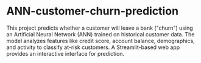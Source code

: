 # ANN-customer-churn-prediction
This project predicts whether a customer will leave a bank ("churn") using an Artificial Neural Network (ANN) trained on historical customer data. The model analyzes features like credit score, account balance, demographics, and activity to classify at-risk customers. A Streamlit-based web app provides an interactive interface for prediction.
